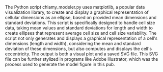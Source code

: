 The Python script chlamy_modeler.py uses matplotlib, a popular data visualization library, to create and display a graphical representation of cellular dimensions as an ellipse, based on provided mean dimensions and standard deviations. This script is specifically designed to handle cell size data, taking mean values and standard deviations for length and width to create ellipses that represent average cell size and cell size variability. The script not only generates and displays a graphical representation of a cell's dimensions (length and width), considering the mean and standard deviation of these dimensions, but also computes and displays the cell's eccentricity. The output is both a visual plot and a saved SVG file. This SVG file can be further stylized in programs like Adobe Illustrator, which was the process used to generate the model figure in this pub.
